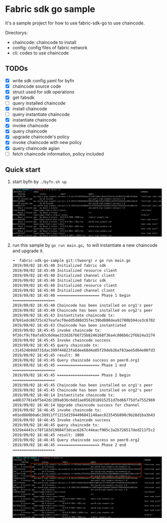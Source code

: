 Fabric sdk go sample
==========

It's a sample project for how to use fabric-sdk-go to use chaincode.

Directorys:

- chaincode: chaincode to install
- config: config files of fabric network
- cli: codes to use chaincode

## TODOs

- [x] write sdk config.yaml for byfn
- [x] chaincode source code
- [x] struct used for sdk operations
- [x] get fabsdk
- [ ] query installed chaincode 
- [x] install chaincode
- [ ] query instantiate chaincode
- [x] instantiate chaincode
- [x] invoke chaincode
- [x] query chaincode
- [x] upgrade chaincode's policy
- [x] invoke chaincode with new policy
- [x] query chaincode agian
- [ ] fetch chaincode information, policy included

## Quick start

1. start byfn by `./byfn.sh up`

    ![byfn](./images/byfn.png)
    
1. run this sample by `go run main.go`，to will instantiate a new chaincode and upgrade it. 

    ```
    ➜  fabric-sdk-go-sample git:(twoorg) ✗ go run main.go
    2019/09/02 18:45:40 Initialized fabric sdk
    2019/09/02 18:45:40 Initialized resource client
    2019/09/02 18:45:40 Initialized channel client
    2019/09/02 18:45:40 Initialized fabric sdk
    2019/09/02 18:45:40 Initialized resource client
    2019/09/02 18:45:40 Initialized channel client
    2019/09/02 18:45:40 =================== Phase 1 begin ===================
    2019/09/02 18:45:40 Chaincode has been installed on org1's peer
    2019/09/02 18:45:40 Chaincode has been installed on org2's peer
    2019/09/02 18:45:43 Instantitate chaincode tx: 87b91edc86725c427eafecf0edd5d88d35fec39bd808dea92700b594ce3c6702
    2019/09/02 18:45:43 Chaincode has been instantiated
    2019/09/02 18:45:45 invoke chaincode tx: 9f26cf9cf8afa93c6d4ae333d26766725b8246168f36a4c806b6c2f6b24a3274
    2019/09/02 18:45:45 Invoke chaincode success
    2019/09/02 18:45:45 query chaincode tx: c314524b9dd731dac399f44823fa6dee68d4a05f29deb26af83aee5d64e08fd3
    2019/09/02 18:45:45 result: 90
    2019/09/02 18:45:45 Query chaincode success on peer0.org1
    2019/09/02 18:45:45 =================== Phase 1 end ===================
    2019/09/02 18:45:45 =================== Phase 2 begin ===================
    2019/09/02 18:45:45 Chaincode has been installed on org1's peer
    2019/09/02 18:45:45 Chaincode has been installed on org2's peer
    2019/09/02 18:46:14 Instantitate chaincode tx: a40b37781ebf5e42dc209a036c6dd1ae0562018915251d7bd66775dfa7552969
    2019/09/02 18:46:14 Upgrade chaincode success for channel
    2019/09/02 18:46:45 invoke chaincode tx: e01ed860b0a6c38911ff1215d1594496841148aec023545b890c9b28d1ba3b43
    2019/09/02 18:46:45 Invoke chaincode success
    2019/09/02 18:46:45 query chaincode tx: b329e4443cc78f183d19084f3dcac6267c44eacf905c3a2b728517ded211f5c2
    2019/09/02 18:46:45 result: 1000
    2019/09/02 18:46:45 Query chaincode success on peer0.org2
    2019/09/02 18:46:45 =================== Phase 2 end ===================
    ```
    ![byfn-sdk](./images/byfn-sdk.png)